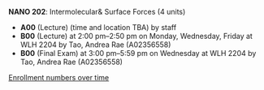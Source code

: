 **NANO 202**: Intermolecular& Surface Forces (4 units)

- **A00** (Lecture) (time and location TBA) by staff
- **B00** (Lecture) at 2:00 pm–2:50 pm on Monday, Wednesday, Friday at WLH 2204 by Tao, Andrea Rae (A02356558)
- **B00** (Final Exam) at 3:00 pm–5:59 pm on Wednesday at WLH 2204 by Tao, Andrea Rae (A02356558)

[Enrollment numbers over time](./NANO202.tsv)
